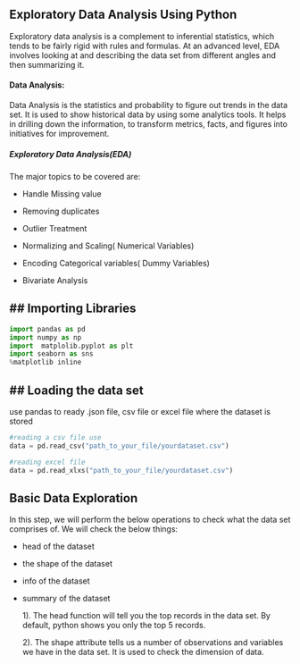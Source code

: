 ## Exploratory Data Analysis Using Python

Exploratory data analysis is a complement to inferential statistics, which tends to be fairly rigid with rules and formulas. At an advanced level, EDA involves looking at and describing the data set from different angles and then summarizing it.


#### Data Analysis:

Data Analysis is the statistics and probability to figure out trends in the data set. It is used to show historical data by using some analytics tools. It helps in drilling down the information, to transform metrics, facts, and figures into initiatives for improvement.


#####  Exploratory Data Analysis(EDA) 

The major topics to be covered are: 

* Handle Missing value

* Removing duplicates

* Outlier Treatment

* Normalizing and Scaling( Numerical Variables)

* Encoding Categorical variables( Dummy Variables)

* Bivariate Analysis


## ## Importing Libraries
~~~python
import pandas as pd
import numpy as np 
import  matplolib.pyplot as plt
import seaborn as sns 
%matplotlib inline 
~~~

## ## Loading the data set 

use pandas to ready .json file, csv file or excel file where the dataset is stored 

~~~python
#reading a csv file use 
data = pd.read_csv("path_to_your_file/yourdataset.csv")

#reading excel file
data = pd.read_xlxs("path_to_your_file/yourdataset.csv")
~~~

## Basic Data Exploration

In this step, we will perform the below operations to check what the data set comprises of. We will check the below things:

* head of the dataset
* the shape of the dataset
* info of the dataset
* summary of the dataset

    1). The head function will tell you the top records in the data set. By default, python shows you only the top 5 records.

    2). The shape attribute tells us a number of observations and variables we have in the data set. It is used to check the dimension of data. 


